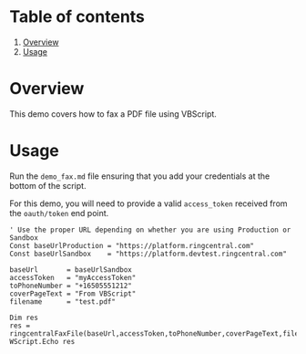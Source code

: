 # Table of contents

1. [Overview](#overview)
2. [Usage](#usage)

# Overview

This demo covers how to fax a PDF file using VBScript.

# Usage

Run the `demo_fax.md` file ensuring that you add your credentials at the bottom of the script.

For this demo, you will need to provide a valid `access_token` received from the `oauth/token` end point.

```vbscript
' Use the proper URL depending on whether you are using Production or Sandbox
Const baseUrlProduction = "https://platform.ringcentral.com"
Const baseUrlSandbox    = "https://platform.devtest.ringcentral.com"

baseUrl       = baseUrlSandbox
accessToken   = "myAccessToken"
toPhoneNumber = "+16505551212"
coverPageText = "From VBScript"
filename      = "test.pdf"

Dim res
res = ringcentralFaxFile(baseUrl,accessToken,toPhoneNumber,coverPageText,filename)
WScript.Echo res
```